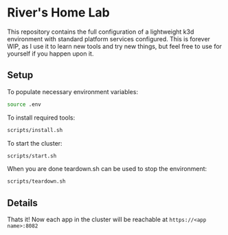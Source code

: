 # River's Home Lab

This repository contains the full configuration of a lightweight k3d environment with standard platform services configured.
This is forever WIP, as I use it to learn new tools and try new things, but feel free to use for yourself if you happen upon it.

## Setup
To populate necessary environment variables:
```bash
source .env
```

To install required tools:
```bash
scripts/install.sh
```

To start the cluster:
```bash
scripts/start.sh
```

When you are done teardown.sh can be used to stop the environment:
```bash
scripts/teardown.sh
```

## Details
Thats it! Now each app in the cluster will be reachable at `https://<app name>:8082`